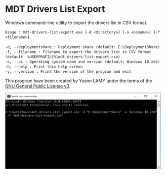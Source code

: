 # MDT Drivers List Export

Windows command-line utility to export the drivers list in CSV format.

```
Usage : mdt-drivers-list-export.exe [-d <directory>] [-o <osname>] [-f <filename>]

-d, --deploymentshare : Deployment share (default: E:\DeploymentShare)
-f, --filename : Filename to export the drivers list in CSV format (default: %USERPROFILE%\mdt-drivers-list-export.csv)
-o, --os : Operating system name and version (default: Windows 10 x64)
-h, --help : Print this help screen
-v, --version : Print the version of the program and exit
```

This program have been created by Yoann LAMY under the terms of the [GNU General Public License v3](http://www.gnu.org/licenses/gpl.html).

![Preview](mdt-drivers-list-export.gif)
